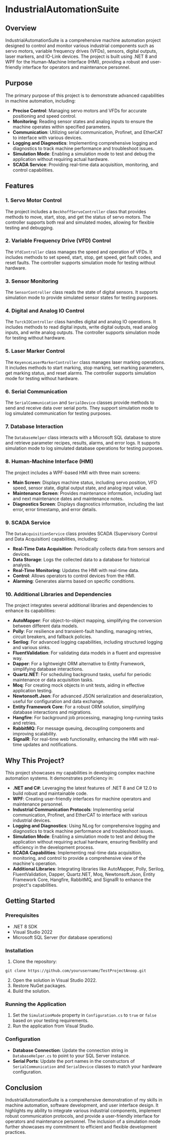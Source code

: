 # IndustrialAutomationSuite

## Overview

IndustrialAutomationSuite is a comprehensive machine automation project designed to control and monitor various industrial components such as servo motors, variable frequency drives (VFDs), sensors, digital outputs, laser markers, and IO-Link devices. The project is built using .NET 8 and WPF for the Human-Machine Interface (HMI), providing a robust and user-friendly interface for operators and maintenance personnel.

## Purpose

The primary purpose of this project is to demonstrate advanced capabilities in machine automation, including:

- **Precise Control**: Managing servo motors and VFDs for accurate positioning and speed control.
- **Monitoring**: Reading sensor states and analog inputs to ensure the machine operates within specified parameters.
- **Communication**: Utilizing serial communication, Profinet, and EtherCAT to interface with various devices.
- **Logging and Diagnostics**: Implementing comprehensive logging and diagnostics to track machine performance and troubleshoot issues.
- **Simulation Mode**: Enabling a simulation mode to test and debug the application without requiring actual hardware.
- **SCADA Service**: Providing real-time data acquisition, monitoring, and control capabilities.

## Features

### 1. Servo Motor Control

The project includes a `BeckhoffServoController` class that provides methods to move, start, stop, and get the status of servo motors. The controller supports both real and simulated modes, allowing for flexible testing and debugging.

### 2. Variable Frequency Drive (VFD) Control

The `VfdController` class manages the speed and operation of VFDs. It includes methods to set speed, start, stop, get speed, get fault codes, and reset faults. The controller supports simulation mode for testing without hardware.

### 3. Sensor Monitoring

The `SensorController` class reads the state of digital sensors. It supports simulation mode to provide simulated sensor states for testing purposes.

### 4. Digital and Analog IO Control

The `TurckIOController` class handles digital and analog IO operations. It includes methods to read digital inputs, write digital outputs, read analog inputs, and write analog outputs. The controller supports simulation mode for testing without hardware.

### 5. Laser Marker Control

The `KeyenceLaserMarkerController` class manages laser marking operations. It includes methods to start marking, stop marking, set marking parameters, get marking status, and reset alarms. The controller supports simulation mode for testing without hardware.

### 6. Serial Communication

The `SerialCommunication` and `SerialDevice` classes provide methods to send and receive data over serial ports. They support simulation mode to log simulated communication for testing purposes.

### 7. Database Interaction

The `DatabaseHelper` class interacts with a Microsoft SQL database to store and retrieve parameter recipes, results, alarms, and error logs. It supports simulation mode to log simulated database operations for testing purposes.

### 8. Human-Machine Interface (HMI)

The project includes a WPF-based HMI with three main screens:
- **Main Screen**: Displays machine status, including servo position, VFD speed, sensor state, digital output state, and analog input value.
- **Maintenance Screen**: Provides maintenance information, including last and next maintenance dates and maintenance notes.
- **Diagnostics Screen**: Displays diagnostics information, including the last error, error timestamp, and error details.

### 9. SCADA Service

The `DataAcquisitionService` class provides SCADA (Supervisory Control and Data Acquisition) capabilities, including:

- **Real-Time Data Acquisition**: Periodically collects data from sensors and devices.
- **Data Storage**: Logs the collected data to a database for historical analysis.
- **Real-Time Monitoring**: Updates the HMI with real-time data.
- **Control**: Allows operators to control devices from the HMI.
- **Alarming**: Generates alarms based on specific conditions.

### 10. Additional Libraries and Dependencies

The project integrates several additional libraries and dependencies to enhance its capabilities:

- **AutoMapper**: For object-to-object mapping, simplifying the conversion between different data models.
- **Polly**: For resilience and transient-fault handling, managing retries, circuit breakers, and fallback policies.
- **Serilog**: For advanced logging capabilities, including structured logging and various sinks.
- **FluentValidation**: For validating data models in a fluent and expressive way.
- **Dapper**: For a lightweight ORM alternative to Entity Framework, simplifying database interactions.
- **Quartz.NET**: For scheduling background tasks, useful for periodic maintenance or data acquisition tasks.
- **Moq**: For creating mock objects in unit tests, aiding in effective application testing.
- **Newtonsoft.Json**: For advanced JSON serialization and deserialization, useful for configuration and data exchange.
- **Entity Framework Core**: For a robust ORM solution, simplifying database interactions and migrations.
- **Hangfire**: For background job processing, managing long-running tasks and retries.
- **RabbitMQ**: For message queuing, decoupling components and improving scalability.
- **SignalR**: For real-time web functionality, enhancing the HMI with real-time updates and notifications.

## Why This Project?

This project showcases my capabilities in developing complex machine automation systems. It demonstrates proficiency in:

- **.NET and C#**: Leveraging the latest features of .NET 8 and C# 12.0 to build robust and maintainable code.
- **WPF**: Creating user-friendly interfaces for machine operators and maintenance personnel.
- **Industrial Communication Protocols**: Implementing serial communication, Profinet, and EtherCAT to interface with various industrial devices.
- **Logging and Diagnostics**: Using NLog for comprehensive logging and diagnostics to track machine performance and troubleshoot issues.
- **Simulation Mode**: Enabling a simulation mode to test and debug the application without requiring actual hardware, ensuring flexibility and efficiency in the development process.
- **SCADA Capabilities**: Implementing real-time data acquisition, monitoring, and control to provide a comprehensive view of the machine's operation.
- **Additional Libraries**: Integrating libraries like AutoMapper, Polly, Serilog, FluentValidation, Dapper, Quartz.NET, Moq, Newtonsoft.Json, Entity Framework Core, Hangfire, RabbitMQ, and SignalR to enhance the project's capabilities.

## Getting Started

### Prerequisites

- .NET 8 SDK
- Visual Studio 2022
- Microsoft SQL Server (for database operations)

### Installation

1. Clone the repository: 
```
git clone https://github.com/yourusername/TestProjectAnoop.git
```
2. Open the solution in Visual Studio 2022.
3. Restore NuGet packages.
4. Build the solution.

### Running the Application

1. Set the `SimulationMode` property in `Configuration.cs` to `true` or `false` based on your testing requirements.
2. Run the application from Visual Studio.

### Configuration

- **Database Connection**: Update the connection string in `DatabaseHelper.cs` to point to your SQL Server instance.
- **Serial Ports**: Update the port names in the constructors of `SerialCommunication` and `SerialDevice` classes to match your hardware configuration.

## Conclusion

IndustrialAutomationSuite is a comprehensive demonstration of my skills in machine automation, software development, and user interface design. It highlights my ability to integrate various industrial components, implement robust communication protocols, and provide a user-friendly interface for operators and maintenance personnel. The inclusion of a simulation mode further showcases my commitment to efficient and flexible development practices.

